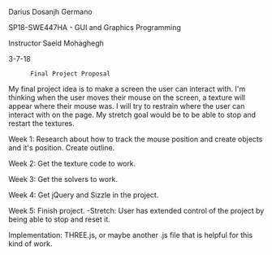 Darius Dosanjh Germano 

SP18-SWE447HA - GUI and Graphics Programming

Instructor Saeid Mohaghegh

3-7-18

          Final Project Proposal

My final project idea is to make a screen the user can interact with. I'm thinking when the user moves their mouse on the screen, a texture will appear where their mouse was. I will try to restrain where the user can interact with on the page. My stretch goal would be to be able to stop and restart the textures. 

Week 1: Research about how to track the mouse position and create objects and it's position. 
        Create outline.

Week 2: Get the texture code to work.

Week 3: Get the solvers to work.

Week 4: Get jQuery and Sizzle in the project.

Week 5: Finish project.
          -Stretch: User has extended control of the project by being able to stop and reset it. 
          
          
Implementation: THREE.js, or maybe another .js file that is helpful for this kind of work. 
